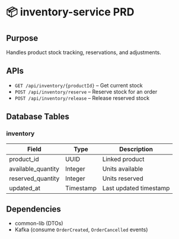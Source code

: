 # 📦 inventory-service PRD

## Purpose
Handles product stock tracking, reservations, and adjustments.

## APIs
- `GET /api/inventory/{productId}` – Get current stock
- `POST /api/inventory/reserve` – Reserve stock for an order
- `POST /api/inventory/release` – Release reserved stock

## Database Tables
### inventory
| Field             | Type    | Description                  |
|-------------------|---------|------------------------------|
| product_id        | UUID    | Linked product               |
| available_quantity| Integer | Units available              |
| reserved_quantity | Integer | Units reserved               |
| updated_at        | Timestamp | Last updated timestamp     |

## Dependencies
- common-lib (DTOs)
- Kafka (consume `OrderCreated`, `OrderCancelled` events)